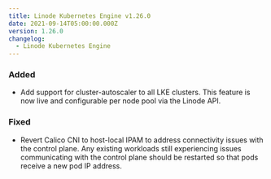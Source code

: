 ```yaml
---
title: Linode Kubernetes Engine v1.26.0
date: 2021-09-14T05:00:00.000Z
version: 1.26.0
changelog:
  - Linode Kubernetes Engine
---
```

  
### Added

* Add support for cluster-autoscaler to all LKE clusters. This feature is
  now live and configurable per node pool via the Linode API.

### Fixed

* Revert Calico CNI to host-local IPAM to address connectivity issues
  with the control plane. Any existing workloads still experiencing issues
  communicating with the control plane should be restarted so that pods receive
  a new pod IP address.

